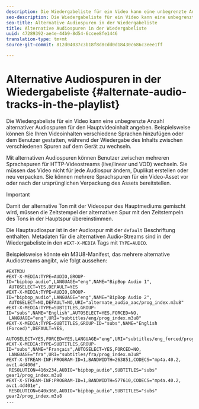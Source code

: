 ```yaml
---
description: Die Wiedergabeliste für ein Video kann eine unbegrenzte Anzahl alternativer Audiospuren für den Hauptvideoinhalt angeben. Beispielsweise können Sie Ihren Videoinhalten verschiedene Sprachen hinzufügen oder dem Benutzer gestatten, während der Wiedergabe des Inhalts zwischen verschiedenen Spuren auf dem Gerät zu wechseln.
seo-description: Die Wiedergabeliste für ein Video kann eine unbegrenzte Anzahl alternativer Audiospuren für den Hauptvideoinhalt angeben. Beispielsweise können Sie Ihren Videoinhalten verschiedene Sprachen hinzufügen oder dem Benutzer gestatten, während der Wiedergabe des Inhalts zwischen verschiedenen Spuren auf dem Gerät zu wechseln.
seo-title: Alternative Audiospuren in der Wiedergabeliste
title: Alternative Audiospuren in der Wiedergabeliste
uuid: 47289392-ae4e-44b9-8d54-6ccee8fe1446
translation-type: tm+mt
source-git-commit: 812d04037c3b18f8d8cdd0d18430c686c3eee1ff

---
```



# Alternative Audiospuren in der Wiedergabeliste {#alternate-audio-tracks-in-the-playlist}

Die Wiedergabeliste für ein Video kann eine unbegrenzte Anzahl alternativer Audiospuren für den Hauptvideoinhalt angeben. Beispielsweise können Sie Ihren Videoinhalten verschiedene Sprachen hinzufügen oder dem Benutzer gestatten, während der Wiedergabe des Inhalts zwischen verschiedenen Spuren auf dem Gerät zu wechseln.

Mit alternativen Audiospuren können Benutzer zwischen mehreren Sprachspuren für HTTP-Videostreams (live/linear und VOD) wechseln. Sie müssen das Video nicht für jede Audiospur ändern, Duplikat erstellen oder neu verpacken. Sie können mehrere Sprachspuren für ein Video-Asset vor oder nach der ursprünglichen Verpackung des Assets bereitstellen.

>[!IMPORTANT]
>
>Damit der alternative Ton mit der Videospur des Hauptmediums gemischt wird, müssen die Zeitstempel der alternativen Spur mit den Zeitstempeln des Tons in der Hauptspur übereinstimmen.

Die Hauptaudiospur ist in der Audiospur mit der `default` Beschriftung enthalten. Metadaten für die alternativen Audio-Streams sind in der Wiedergabeliste in den `#EXT-X-MEDIA` Tags mit `TYPE=AUDIO`.

Beispielsweise könnte ein M3U8-Manifest, das mehrere alternative Audiostreams angibt, wie folgt aussehen:

```
#EXTM3U
#EXT-X-MEDIA:TYPE=AUDIO,GROUP-ID="bipbop_audio",LANGUAGE="eng",NAME="BipBop Audio 1",
 AUTOSELECT=YES,DEFAULT=YES
#EXT-X-MEDIA:TYPE=AUDIO,GROUP-ID="bipbop_audio",LANGUAGE="eng",NAME="BipBop Audio 2",
 AUTOSELECT=NO,DEFAULT=NO,URI="alternate_audio_aac/prog_index.m3u8"
#EXT-X-MEDIA:TYPE=SUBTITLES,GROUP-ID="subs",NAME="English",AUTOSELECT=YES,FORCED=NO,
 LANGUAGE="eng",URI="subtitles/eng/prog_index.m3u8"
#EXT-X-MEDIA:TYPE=SUBTITLES,GROUP-ID="subs",NAME="English (Forced)",DEFAULT=YES,
 AUTOSELECT=YES,FORCED=YES,LANGUAGE="eng",URI="subtitles/eng_forced/prog_index.m3u8"
#EXT-X-MEDIA:TYPE=SUBTITLES,GROUP-ID="subs",NAME="Français",AUTOSELECT=YES,FORCED=NO,
 LANGUAGE="fra",URI="subtitles/fra/prog_index.m3u8"
#EXT-X-STREAM-INF:PROGRAM-ID=1,BANDWIDTH=263851,CODECS="mp4a.40.2, avc1.4d400d",
 RESOLUTION=416x234,AUDIO="bipbop_audio",SUBTITLES="subs" 
gear1/prog_index.m3u8
#EXT-X-STREAM-INF:PROGRAM-ID=1,BANDWIDTH=577610,CODECS="mp4a.40.2, avc1.4d401e",
 RESOLUTION=640x360,AUDIO="bipbop_audio",SUBTITLES="subs"
gear2/prog_index.m3u8
...
```

